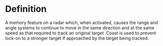 # Definition

A memory feature on a radar which, when activated, causes the range and
angle systems to continue to move in the same direction and at the same
speed as that required to track an original target. Coast is used to
prevent lock-on to a stronger target if approached by the target being
tracked.
